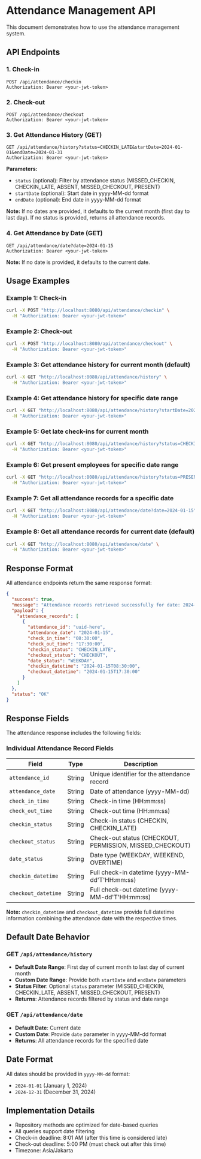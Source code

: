 # Attendance Management API

This document demonstrates how to use the attendance management system.

## API Endpoints

### 1. Check-in

```http
POST /api/attendance/checkin
Authorization: Bearer <your-jwt-token>
```

### 2. Check-out

```http
POST /api/attendance/checkout
Authorization: Bearer <your-jwt-token>
```

### 3. Get Attendance History (GET)

```http
GET /api/attendance/history?status=CHECKIN_LATE&startDate=2024-01-01&endDate=2024-01-31
Authorization: Bearer <your-jwt-token>
```

**Parameters:**

- `status` (optional): Filter by attendance status (MISSED_CHECKIN, CHECKIN_LATE, ABSENT, MISSED_CHECKOUT, PRESENT)
- `startDate` (optional): Start date in yyyy-MM-dd format
- `endDate` (optional): End date in yyyy-MM-dd format

**Note:** If no dates are provided, it defaults to the current month (first day to last day). If no status is provided, returns all attendance records.

### 4. Get Attendance by Date (GET)

```http
GET /api/attendance/date?date=2024-01-15
Authorization: Bearer <your-jwt-token>
```

**Note:** If no date is provided, it defaults to the current date.

## Usage Examples

### Example 1: Check-in

```bash
curl -X POST "http://localhost:8080/api/attendance/checkin" \
  -H "Authorization: Bearer <your-jwt-token>"
```

### Example 2: Check-out

```bash
curl -X POST "http://localhost:8080/api/attendance/checkout" \
  -H "Authorization: Bearer <your-jwt-token>"
```

### Example 3: Get attendance history for current month (default)

```bash
curl -X GET "http://localhost:8080/api/attendance/history" \
  -H "Authorization: Bearer <your-jwt-token>"
```

### Example 4: Get attendance history for specific date range

```bash
curl -X GET "http://localhost:8080/api/attendance/history?startDate=2024-01-01&endDate=2024-01-31" \
  -H "Authorization: Bearer <your-jwt-token>"
```

### Example 5: Get late check-ins for current month

```bash
curl -X GET "http://localhost:8080/api/attendance/history?status=CHECKIN_LATE" \
  -H "Authorization: Bearer <your-jwt-token>"
```

### Example 6: Get present employees for specific date range

```bash
curl -X GET "http://localhost:8080/api/attendance/history?status=PRESENT&startDate=2024-01-01&endDate=2024-01-31" \
  -H "Authorization: Bearer <your-jwt-token>"
```

### Example 7: Get all attendance records for a specific date

```bash
curl -X GET "http://localhost:8080/api/attendance/date?date=2024-01-15" \
  -H "Authorization: Bearer <your-jwt-token>"
```

### Example 8: Get all attendance records for current date (default)

```bash
curl -X GET "http://localhost:8080/api/attendance/date" \
  -H "Authorization: Bearer <your-jwt-token>"
```

## Response Format

All attendance endpoints return the same response format:

```json
{
  "success": true,
  "message": "Attendance records retrieved successfully for date: 2024-01-15",
  "payload": {
    "attendance_records": [
      {
        "attendance_id": "uuid-here",
        "attendance_date": "2024-01-15",
        "check_in_time": "08:30:00",
        "check_out_time": "17:30:00",
        "checkin_status": "CHECKIN_LATE",
        "checkout_status": "CHECKOUT",
        "date_status": "WEEKDAY",
        "checkin_datetime": "2024-01-15T08:30:00",
        "checkout_datetime": "2024-01-15T17:30:00"
      }
    ]
  },
  "status": "OK"
}
```

## Response Fields

The attendance response includes the following fields:

### Individual Attendance Record Fields

| Field               | Type   | Description                                              |
| ------------------- | ------ | -------------------------------------------------------- |
| `attendance_id`     | String | Unique identifier for the attendance record              |
| `attendance_date`   | String | Date of attendance (yyyy-MM-dd)                          |
| `check_in_time`     | String | Check-in time (HH:mm:ss)                                 |
| `check_out_time`    | String | Check-out time (HH:mm:ss)                                |
| `checkin_status`    | String | Check-in status (CHECKIN, CHECKIN_LATE)                  |
| `checkout_status`   | String | Check-out status (CHECKOUT, PERMISSION, MISSED_CHECKOUT) |
| `date_status`       | String | Date type (WEEKDAY, WEEKEND, OVERTIME)                   |
| `checkin_datetime`  | String | Full check-in datetime (yyyy-MM-dd'T'HH:mm:ss)           |
| `checkout_datetime` | String | Full check-out datetime (yyyy-MM-dd'T'HH:mm:ss)          |

**Note:** `checkin_datetime` and `checkout_datetime` provide full datetime information combining the attendance date with the respective times.

## Default Date Behavior

### GET `/api/attendance/history`

- **Default Date Range**: First day of current month to last day of current month
- **Custom Date Range**: Provide both `startDate` and `endDate` parameters
- **Status Filter**: Optional `status` parameter (MISSED_CHECKIN, CHECKIN_LATE, ABSENT, MISSED_CHECKOUT, PRESENT)
- **Returns**: Attendance records filtered by status and date range

### GET `/api/attendance/date`

- **Default Date**: Current date
- **Custom Date**: Provide `date` parameter in yyyy-MM-dd format
- **Returns**: All attendance records for the specified date

## Date Format

All dates should be provided in `yyyy-MM-dd` format:

- `2024-01-01` (January 1, 2024)
- `2024-12-31` (December 31, 2024)

## Implementation Details

- Repository methods are optimized for date-based queries
- All queries support date filtering
- Check-in deadline: 8:01 AM (after this time is considered late)
- Check-out deadline: 5:00 PM (must check out after this time)
- Timezone: Asia/Jakarta
